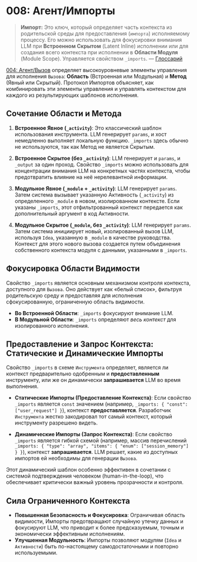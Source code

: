 # 008: Агент/Импорты

> **Импорт:** Это ключ, который определяет часть контекста из родительской среды для предоставления (`импорта`) исполняемому процессу. Его можно использовать для фокусировки внимания LLM при **Встроенном Скрытом** (Latent Inline) исполнении или для создания всего контекста при исполнении в **Области Модуля** (Module Scope). Управляется свойством `_imports`. — [Глоссарий](./000_glossary.md)

[004: Агент/Вызов](./004_agent_call.md) определяет высокоуровневые элементы управления для исполнения `Вызова`: **Область** (Встроенная или Модульная) и **Метод** (Явный или Скрытый). Протокол Импортов объясняет, как комбинировать эти элементы управления и управлять контекстом для каждого из результирующих шаблонов исполнения.

## Сочетание Области и Метода

1.  **Встроенное Явное (`_activity`)**: Это классический шаблон использования инструмента. LLM генерирует `params`, и хост немедленно выполняет локальную функцию. `_imports` здесь обычно не используются, так как Метод не является Скрытым.

2.  **Встроенное Скрытое (без `_activity`)**: LLM генерирует и `params`, и `_output` за один проход. Свойство `_imports` можно использовать для концентрации внимания LLM на конкретных частях контекста, чтобы предотвратить влияние на неё нерелевантной информации.

3.  **Модульное Явное (`_module` + `_activity`)**: LLM генерирует `params`. Затем система вызывает указанную Активность (`_activity`) из определенного `_module` в новом, изолированном контексте. Если указаны `_imports`, этот отфильтрованный контекст передается как дополнительный аргумент в код Активности.

4.  **Модульное Скрытое (`_module`, без `_activity`)**: LLM генерирует `params`. Затем система инициирует новый, изолированный вызов LLM, используя `Idea`, указанную в `_module` в качестве руководства. Контекст для этого нового вызова создается путем объединения собственного контекста модуля с данными, указанными в `_imports`.

## Фокусировка Области Видимости

Свойство `_imports` является основным механизмом контроля контекста, доступного для `Вызова`. Оно действует как «белый список», фильтруя родительскую среду и предоставляя для исполнения сфокусированную, ограниченную область видимости.

- **Во Встроенной Области**: `_imports` фокусируют внимание LLM.
- **В Модульной Области**: `_imports` определяют _весь контекст_ для изолированного исполнения.

## Предоставление и Запрос Контекста: Статические и Динамические Импорты

Свойство `_imports` в схеме `Инструмента` определяет, является ли контекст предварительно одобренным и **предоставленным** инструменту, или же он динамически **запрашивается** LLM во время выполнения.

- **Статические Импорты (Предоставление Контекста)**: Если свойство `_imports` является `const` значением (например, `_imports: { "const": ["user_request"] }`), контекст **предоставляется**. Разработчик `Инструмента` жестко закодировал тот самый контекст, который инструменту разрешено видеть.

- **Динамические Импорты (Запрос Контекста)**: Если свойство `_imports` является гибкой схемой (например, массив перечислений `_imports: { "type": "array", "items": { "enum": ["session_memory"] } }`), контекст **запрашивается**. LLM решает, какие из доступных импортов ей необходимы для генерации `Вызова`.

Этот динамический шаблон особенно эффективен в сочетании с системой подтверждения человеком (human-in-the-loop), что обеспечивает критически важный уровень прозрачности и контроля.

## Сила Ограниченного Контекста

- **Повышенная Безопасность и Фокусировка**: Ограничивая область видимости, Импорты предотвращают случайную утечку данных и фокусируют LLM, что приводит к более предсказуемым, точным и экономически эффективным исполнениям.
- **Улучшенная Модульность**: Импорты позволяют модулям (`Idea` и `Активности`) быть по-настоящему самодостаточными и повторно используемыми.